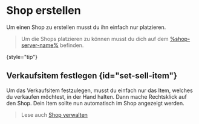 # Shop erstellen

Um einen Shop zu erstellen musst du ihn einfach nur platzieren.
> Um die Shops platzieren zu können musst du dich auf dem [%shop-server-name%](servers.md "%shop-server-desc%")
> befinden.

{style="tip"}

## Verkaufsitem festlegen {id="set-sell-item"}

Um das Verkaufsitem festzulegen, musst du einfach nur das Item, welches du verkaufen möchtest, in der Hand halten.
Dann mache
<shortcut key="$Shift"/><shortcut>Rechtsklick</shortcut>
auf den Shop. Dein Item sollte nun automatisch im Shop angezeigt werden.

> Lese auch [Shop verwalten](manage-shop.md "Hier findest du eine Anleitung, wie du deinen Shop verwalten kannst.")